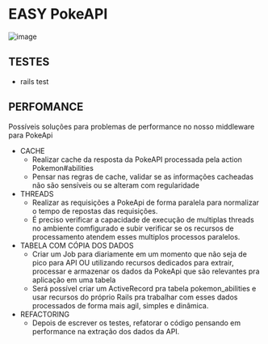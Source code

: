 # EASY PokeAPI

![image](https://user-images.githubusercontent.com/2818123/117732729-bef06a80-b1c6-11eb-9f96-d6ceca349765.png)

## TESTES

+ rails test

## PERFOMANCE 

Possíveis soluções para problemas de performance no nosso middleware para PokeApi

+ CACHE
  + Realizar cache da resposta da PokeAPI processada pela action Pokemon#abilities
  + Pensar nas regras de cache, validar se as informações cacheadas não são sensíveis ou se alteram com regularidade
+ THREADS
  + Realizar as requisições a PokeApi de forma paralela para normalizar o tempo de repostas das requisições.
  + É preciso verificar a capacidade de execução de multiplas threads no ambiente comfigurado e subir verificar se os recursos de processamento atendem esses multiplos processos paralelos.
+ TABELA COM CÓPIA DOS DADOS
  + Criar um Job para diariamente em um momento que não seja de pico para API OU utilizando recursos dedicados para extrair, processar e armazenar os dados da PokeApi que são relevantes pra aplicação em uma tabela
  + Será possível criar um ActiveRecord pra tabela pokemon_abilities e usar recursos do próprio Rails pra trabalhar com esses dados processados de forma mais agil, simples e dinâmica.
+ REFACTORING
  + Depois de escrever os testes, refatorar o código pensando em performance na extração dos dados da API.
